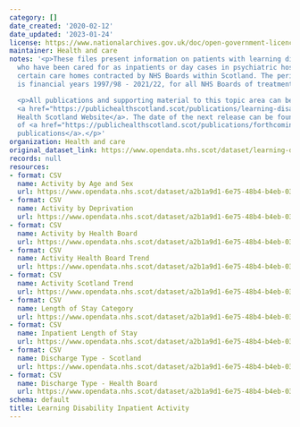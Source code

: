```yaml
---
category: []
date_created: '2020-02-12'
date_updated: '2023-01-24'
license: https://www.nationalarchives.gov.uk/doc/open-government-licence/version/3/
maintainer: Health and care
notes: '<p>These files present information on patients with learning disabilities
  who have been cared for as inpatients or day cases in psychiatric hospitals and
  certain care homes contracted by NHS Boards within Scotland. The period covered
  is financial years 1997/98 - 2021/22, for all NHS Boards of treatment.</p>

  <p>All publications and supporting material to this topic area can be found on the
  <a href="https://publichealthscotland.scot/publications/learning-disability-inpatient-activity/">Public
  Health Scotland Website</a>. The date of the next release can be found on our list
  of <a href="https://publichealthscotland.scot/publications/forthcoming-publications/">forthcoming
  publications</a>.</p>'
organization: Health and care
original_dataset_link: https://www.opendata.nhs.scot/dataset/learning-disability-inpatient-activity
records: null
resources:
- format: CSV
  name: Activity by Age and Sex
  url: https://www.opendata.nhs.scot/dataset/a2b1a9d1-6e75-48b4-b4eb-038519870f53/resource/5df5775b-da6d-4e28-a293-4bf1fa27cdce/download/learning-disability-age-sex-2016-2021.csv
- format: CSV
  name: Activity by Deprivation
  url: https://www.opendata.nhs.scot/dataset/a2b1a9d1-6e75-48b4-b4eb-038519870f53/resource/e359f032-3bee-4d42-a788-b2a54d15729b/download/learning-disability-deprivation-analysis-2016-2021.csv
- format: CSV
  name: Activity by Health Board
  url: https://www.opendata.nhs.scot/dataset/a2b1a9d1-6e75-48b4-b4eb-038519870f53/resource/eaa3af2b-9907-4db5-b765-d5fcf3c41cbc/download/learning-disability-health-board-analysis-2016-2021.csv
- format: CSV
  name: Activity Health Board Trend
  url: https://www.opendata.nhs.scot/dataset/a2b1a9d1-6e75-48b4-b4eb-038519870f53/resource/f38aa75c-4429-4a41-8eaa-2696c17b21cd/download/learning-disability-health-board-trends-1997-2021.csv
- format: CSV
  name: Activity Scotland Trend
  url: https://www.opendata.nhs.scot/dataset/a2b1a9d1-6e75-48b4-b4eb-038519870f53/resource/629fa980-f2e1-4b82-bb1a-d10e909c6703/download/learning-disability-scotland-trends-1997-2021.csv
- format: CSV
  name: Length of Stay Category
  url: https://www.opendata.nhs.scot/dataset/a2b1a9d1-6e75-48b4-b4eb-038519870f53/resource/aeaf91af-80d7-4cd8-b6fa-f81efeaaf547/download/learning-disability-los-analysis-2016-2021.csv
- format: CSV
  name: Inpatient Length of Stay
  url: https://www.opendata.nhs.scot/dataset/a2b1a9d1-6e75-48b4-b4eb-038519870f53/resource/5ac08840-e9a0-4886-8246-e1277a2a6679/download/learning-disability-inpatient-los-analysis-2016-2021.csv
- format: CSV
  name: Discharge Type - Scotland
  url: https://www.opendata.nhs.scot/dataset/a2b1a9d1-6e75-48b4-b4eb-038519870f53/resource/6181ac07-9837-4ada-890f-1e470d0ceafb/download/learning-disability-discharge-type-analysis-2016-2021.csv
- format: CSV
  name: Discharge Type - Health Board
  url: https://www.opendata.nhs.scot/dataset/a2b1a9d1-6e75-48b4-b4eb-038519870f53/resource/e04257cb-a3d8-42e0-a6a8-0b7d6e975758/download/learning-disability-regular-discharges-analysis-2016-2021.csv
schema: default
title: Learning Disability Inpatient Activity
---
```

